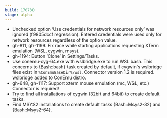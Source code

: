 ```yaml
---
build: 170730
stage: alpha
---
```


* Unchecked option ‘Use credentials for network resources only’ was ignored (f9805dccf regression).
  Entered credentials were used only for network resources regardless of the option value.
* gh-811, gh-1199: Fix race while starting applications requesting XTerm emulation (WSL, cygwin, msys).
* gh-1194: Button ‘Clone’ in Settings/Tasks.
* Use conemu-cyg-64.exe with wslbridge.exe to run WSL bash.
  This concerns to {Bash::bash} task created by default,
  if cygwin's wslbridge files exist in `%ConEmuBaseDir%/wsl`.
  Connector version 1.2 is required. wslbridge added to ConEmu distro.
* gh-648, gh-1117: Support xterm mouse emulation (mc, WSL, etc.) Connector is required!
* Try to find all installations of cygwin (32bit and 64bit) to create default tasks.
* Find MSYS2 installations to create default tasks {Bash::Msys2-32} and {Bash::Msys2-64}.

